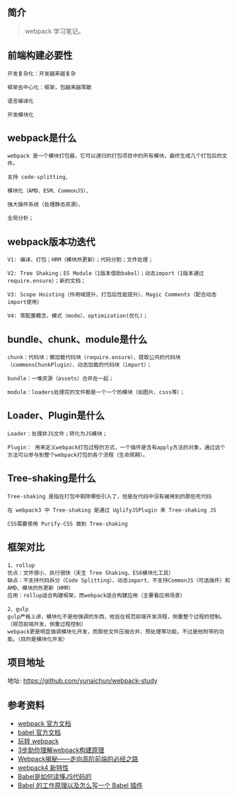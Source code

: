 ## 简介

> webpack 学习笔记。

## 前端构建必要性

```text
开发复杂化：开发越来越复杂

框架去中心化：框架，包越来越零散

语言编译化

开发模块化
```

## webpack是什么

```text
webpack 是一个模块打包器，它可以递归的打包项目中的所有模块，最终生成几个打包后的文件。

支持 code-splitting、

模块化（AMD、ESM、CommonJS）、

强大插件系统（处理静态资源）、

全局分析；
```

## webpack版本功迭代

```text
V1: 编译、打包；HRM（模块热更新）；代码分割；文件处理；

V2: Tree Shaking；ES Module（1版本借助babel）；动态import（1版本通过require.ensure）；新的文档；

V3: Scope Hoisting（作用域提升、打包后性能提升）、Magic Comments（配合动态import使用）

V4: 零配置概念、模式（mode）、optimization(优化)；
```

## bundle、chunk、module是什么

```text
chunk：代码块；懒加载代码块（require.ensure）、提取公共的代码块（commensChunkPlugin）、动态加载的代码块（import）；

bundle：一堆资源（assets）合并在一起；

module：loaders处理完的文件都是一个一个的模块（如图片、csss等）；
```

## Loader、Plugin是什么

```text
Loader：处理非JS文件；转化为JS模块；

Plugin： 用来定义webpack打包过程的方式，一个插件是含有apply方法的对象，通过这个方法可以参与到整个webpack打包的各个流程（生命周期）。
```

## Tree-shaking是什么

```text
Tree-shaking 是指在打包中剔除哪些引入了，但是在代码中没有被用到的那些死代码

在 webpack3 中 Tree-shaking 是通过 UglifyJSPlugin 来 Tree-shaking JS

CSS需要使用 Purify-CSS 做到 Tree-shaking
```

## 框架对比

```text
1、rollup
优点：文件很小、执行很快（天生 Tree Shaking、ES6模块化工具）
缺点：不支持代码拆分（Code Splitting）、动态import、不支持CommonJS（可选插件）和AMD、模块的热更新（HMR）
应用：rollup适合构建框架，而webpack适合构建应用（主要看应用场景）

2、gulp
gulp严格上讲，模块化不是他强调的东西，他旨在规范前端开发流程，侧重整个过程的控制。（规范前端开发、侧重过程控制）
webpack更是明显强调模块化开发，而那些文件压缩合并、预处理等功能，不过是他附带的功能。（目的是模块化开发）
```

## 项目地址

地址: https://github.com/yunaichun/webpack-study

## 参考资料

- [webpack 官方文档](https://webpack.js.org/)
- [babel 官方文档](https://babeljs.io/)
- [玩转 webpack](https://time.geekbang.org/course/intro/100028901)
- [3步助你理解webpack构建原理](https://learn.kaikeba.com/catalog/211875)
- [Webpack揭秘——走向高阶前端的必经之路 ](https://juejin.im/post/6844903685407916039)
- [webpack4 新特性](https://lz5z.com/webpack4-new/)
- [Babel是如何读懂JS代码的](https://zhuanlan.zhihu.com/p/27289600)
- [Babel 的工作原理以及怎么写一个 Babel 插件](https://cloud.tencent.com/developer/article/1520124)
